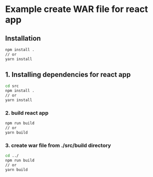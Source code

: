 # Example create WAR file for react app

## Installation

```bash
npm install .
// or 
yarn install
```




## 1. Installing dependencies for react app
```bash
cd src
npm install .
// or 
yarn install
```

### 2. build react app

```bash
npm run build
// or 
yarn build
```

### 3. create war file from ./src/build directory

```bash
cd ../
npm run build
// or 
yarn build

```